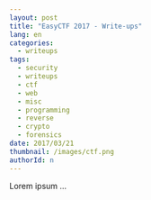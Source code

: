 ```yaml
---
layout: post
title: "EasyCTF 2017 - Write-ups"
lang: en
categories:
  - writeups
tags:
  - security
  - writeups
  - ctf
  - web
  - misc
  - programming
  - reverse
  - crypto
  - forensics
date: 2017/03/21
thumbnail: /images/ctf.png
authorId: n
---
```

Lorem ipsum ...
